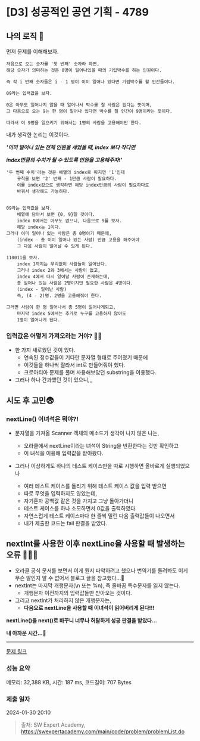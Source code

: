 # [D3] 성공적인 공연 기획 - 4789 

## 나의 로직 🧐

먼저 문제를 이해해보자.

```
처음으로 오는 숫자를 '첫 번째' 숫자라 하면,
해당 숫자가 의미하는 것은 0명이 일어나있을 때의 기립박수를 하는 인원이다.

즉 각 i 번째 숫자들은 i - 1 명이 이미 일어나 있다면 기립박수를 할 인간들이다.

09라는 입력값을 보자.

0은 아무도 일어나지 않을 때 일어나서 박수를 칠 사람은 없다는 뜻이며,
그 다음으로 오는 9는 한 명이 일어나 있다면 박수를 칠 인간이 9명이라는 뜻이다.

따라서 이 9명을 일으키기 위해서는 1명의 사람을 고용해야만 한다.
```

내가 생각한 논리는 이것이다.

___'이미 일어나 있는 전체 인원을 세었을 때, index 보다 작다면___

___index만큼의 수치가 될 수 있도록 인원을 고용해주자!'___



```
'두 번째 수치'라는 것은 배열의 index로 따지면 '1'인데
    규칙을 보면 '2' 번째 - 1만큼 사람이 필요하다.
    이를 index값으로 생각하면 해당 index만큼의 사람이 필요하다로
    바꿔서 생각해도 가능하다.


09라는 입력값을 보자.
    배열에 담아서 보면 {0, 9}일 것이다.
    index 0에서는 아무도 없으니, 다음으로 9를 보자.
    해당 index는 1이다.
그러나 이미 일어나 있는 사람은 총 0명이기 때문에,
    (index - 총 이미 일어나 있는 사람) 만큼 고용을 해주어야 
    그 다음 사람이 일어날 수 있게 된다.

110011을 보자.
    index 1까지는 무리없이 사람들이 일어난다.
    그러나 index 2와 3에서는 사람이 없고,
    index 4에서 다시 일어날 사람이 존재하는데,
    총 일어나 있는 사람은 2명이지만 필요한 사람은 4명이다.
    (index - 일어난 사람)
    즉, (4 - 2)명. 2명을 고용해줘야 한다.

그러면 사람이 한 명 일어나서 총 5명이 일어나게되고,
    마지막 index 5에서는 추가로 누구를 고용하지 않아도
    1명이 일어나게 된다.

```
### 입력값은 어떻게 가져오라는 거야? 😵‍💫
+ 한 가지 새로웠던 것이 있다.
    + 연속된 정수값들이 기다란 문자열 형태로 주어졌기 때문에
    + 이것들을 하나씩 잘라서 int로 만들어줘야 했다.
    + 크로아티아 문제를 풀며 사용해보았던 substring을 이용했다.
+ 그러나 하나 간과했던 것이 있으니,,,

## 시도 후 고민😨
### nextLine() 이녀석은 뭐야?!
+ 문자열을 가져올 Scanner 객체의 메소드가 생각이 나지 않은 나는,
    + 오라클에서 nextLine이라는 녀석이 String을 반환한다는 것만 확인하고
    + 이 녀석을 이용해 입력값을 받아왔다.

+ 그러나 이상하게도 하나의 테스트 케이스만을 따로 시행하면 올바르게 실행되었으나
    + 여러 테스트 케이스를 돌리기 위해 테스트 케이스 값을 입력 받으면
    + 따로 무엇을 입력하지도 않았는데,
    + 자기혼자 공백값 같은 것을 가지고 그냥 돌아가더니
    + 테스트 케이스를 하나 소모하면서 0값을 출력하였다.
    + 자연스럽게 테스트 케이스마다 한 줄씩 밀린 다음 출력값들이 나오면서
    + 내가 제출한 코드는 fail 판결을 받았다.

## nextInt를 사용한 이후 nextLine을 사용할 때 발생하는 오류 👾👾👾

+ 오라클 공식 문서를 보면서 이게 뭔지 파악하려고 했으나 번역기를 돌려봐도 이게 무슨 말인지 알 수 없어서 블로그 글을 참고했다...🫣
+ nextInt는 마지막 개행문자(\n 또는 %n), 즉 줄바꿈 특수문자를 읽지 않는다.
    + 개행문자 이전까지의 입력값들만 받아오는 것이다.
+ 그리고 nextInt가 처리하지 않은 개행문자는,
    + __다음으로 nextLine을 사용할 때 이녀석이 읽어버리게 된다!!!__

__nextLine()을 next()로 바꾸니 너무나 허탈하게 성공 판결을 받았다...__

__내 아까운 시간...🥹__

---
[문제 링크](https://swexpertacademy.com/main/code/problem/problemDetail.do?contestProbId=AWS2dSgKA8MDFAVT) 

### 성능 요약

메모리: 32,388 KB, 시간: 187 ms, 코드길이: 707 Bytes

### 제출 일자

2024-01-30 20:10



> 출처: SW Expert Academy, https://swexpertacademy.com/main/code/problem/problemList.do